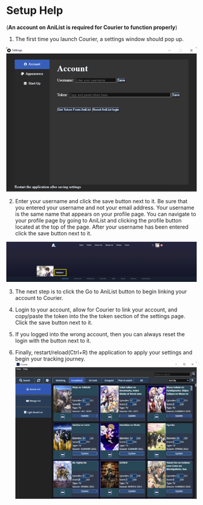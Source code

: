 # Setup Help
(**An account on AniList is required for Courier to function properly**)


1) The first time you launch Courier, a settings window should pop up. 
<p align="center">
  <img src="https://github.com/ReStartQ/Courier/blob/main/Preview/SettingsPreview.png" />
</p>


2) Enter your username and click the save button next to it. Be sure that you entered your username and not your email address. Your username is the same name that appears on your profile page. You can navigate to your profile page by going to AniList and clicking the profile button located at the top of the page. After your username has been entered click the save button next to it.
<p align="center">
  <img src="https://github.com/ReStartQ/Courier/blob/main/Preview/ProfilePreview.png" />
</p>

3) The next step is to click the Go to AniList button to begin linking your account to Courier. 

5) Login to your account, allow for Courier to link your account, and copy/paste the token into the the token section of the settings page. Click the save button next to it.
6) If you logged into the wrong account, then you can always reset the login with the button next to it.

6) Finally, restart/reload(Ctrl+R) the application to apply your settings and begin your tracking journey.
![main window](https://github.com/ReStartQ/Courier/blob/main/Preview/MainWindowPreview.png)
